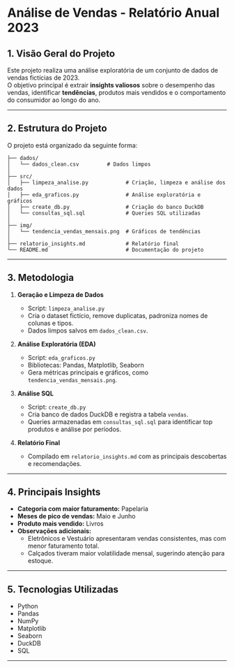 # Análise de Vendas - Relatório Anual 2023

## 1. Visão Geral do Projeto
Este projeto realiza uma análise exploratória de um conjunto de dados de vendas fictícias de 2023.  
O objetivo principal é extrair **insights valiosos** sobre o desempenho das vendas, identificar **tendências**, produtos mais vendidos e o comportamento do consumidor ao longo do ano.

---

## 2. Estrutura do Projeto
O projeto está organizado da seguinte forma:

```text
├── dados/
│   └── dados_clean.csv         # Dados limpos
│
├── src/
│   ├── limpeza_analise.py            # Criação, limpeza e análise dos dados
│   ├── eda_graficos.py               # Análise exploratória e gráficos
│   ├── create_db.py                  # Criação do banco DuckDB
│   └── consultas_sql.sql             # Queries SQL utilizadas
│
├── img/
│   └── tendencia_vendas_mensais.png  # Gráficos de tendências
│
├── relatorio_insights.md             # Relatório final
└── README.md                         # Documentação do projeto

```
---

## 3. Metodologia
1. **Geração e Limpeza de Dados**  
   - Script: `limpeza_analise.py`  
   - Cria o dataset fictício, remove duplicatas, padroniza nomes de colunas e tipos.  
   - Dados limpos salvos em `dados_clean.csv`.

2. **Análise Exploratória (EDA)**  
   - Script: `eda_graficos.py`  
   - Bibliotecas: Pandas, Matplotlib, Seaborn  
   - Gera métricas principais e gráficos, como `tendencia_vendas_mensais.png`.

3. **Análise SQL**  
   - Script: `create_db.py`  
   - Cria banco de dados DuckDB e registra a tabela `vendas`.  
   - Queries armazenadas em `consultas_sql.sql` para identificar top produtos e análise por períodos.

4. **Relatório Final**  
   - Compilado em `relatorio_insights.md` com as principais descobertas e recomendações.

---

## 4. Principais Insights
- **Categoria com maior faturamento:** Papelaria  
- **Meses de pico de vendas:** Maio e Junho  
- **Produto mais vendido:** Livros  
- **Observações adicionais:**  
  - Eletrônicos e Vestuário apresentaram vendas consistentes, mas com menor faturamento total.  
  - Calçados tiveram maior volatilidade mensal, sugerindo atenção para estoque.  


---

## 5. Tecnologias Utilizadas
- Python  
- Pandas  
- NumPy  
- Matplotlib  
- Seaborn  
- DuckDB
- SQL  

---
